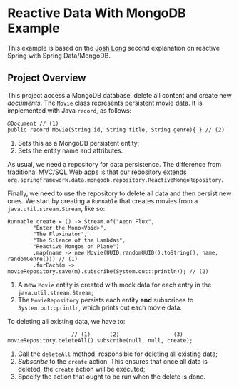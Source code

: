 # Reactive Data With MongoDB Example
This example is based on the [Josh Long](https://www.youtube.com/watch?v=zVNIZXf4BG8) second explanation on reactive Spring with Spring Data/MongoDB.

## Project Overview
This project access a MongoDB database, delete all content and create new _documents_. The `Movie` class represents persistent movie data. It is implemented with Java `record`, as follows:

```
@Document // (1)
public record Movie(String id, String title, String genre){ } // (2)
```

1. Sets this as a MongoDB persistent entity;
2. Sets the entity name and attributes.

As usual, we need a repository for data persistence. The difference from traditional MVC/SQL Web apps is that our repository extends `org.springframework.data.mongodb.repository.ReactiveMongoRepository`. 

Finally, we need to use the repository to delete all data and then persist new ones. We start by creating a `Runnable` that creates movies from a `java.util.stream.Stream`, like so:

```
Runnable create = () -> Stream.of("Aeon Flux",
        "Enter the Mono<Void>",
        "The Fluxinator",
        "The Silence of the Lambdas",
        "Reactive Mongos on Plane")
        .map(name -> new Movie(UUID.randomUUID().toString(), name, randomGenre())) // (1)
        .forEach(m -> movieRepository.save(m).subscribe(System.out::println)); // (2)
```

1. A new `Movie` entity is created with mock data for each entry in the `java.util.stream.Stream`;
2. The `MovieRepository` persists each entity **and** subscribes to `System.out::println`, which prints out each movie data.

To deleting all existing data, we have to:

```
                    // (1)      (2)                 (3)
movieRepository.deleteAll().subscribe(null, null, create);
```

1. Call the `deleteAll` method, responsible for deleting all existing data;
2. _Subscribe_ to the `create` action. This ensures that once all data is deleted, the `create` action will be executed;
3. Specify the action that ought to be run when the delete is done.